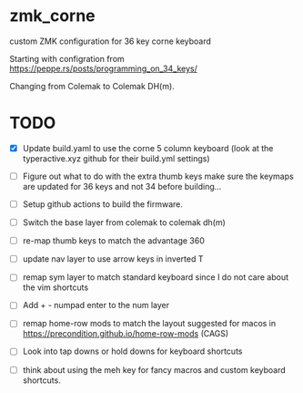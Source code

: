 # zmk_corne
custom ZMK configuration for 36 key corne keyboard


Starting with configration from https://peppe.rs/posts/programming_on_34_keys/

Changing from Colemak to Colemak DH(m).


# TODO
- [X] Update build.yaml to use the corne 5 column keyboard (look at the typeractive.xyz github for their build.yml settings)

- [ ] Figure out what to do with the extra thumb keys make sure the keymaps are updated for 36 keys and not 34 before building...

- [ ] Setup github actions to build the firmware.

- [ ] Switch the base layer from colemak to colemak dh(m)

- [ ] re-map thumb keys to match the advantage 360


- [ ] update nav layer to use arrow keys in inverted T

- [ ] remap sym layer to match standard keyboard since  I do not care about the vim shortcuts

- [ ] Add + - numpad enter to the num layer

- [ ] remap home-row mods to match the layout suggested for macos in https://precondition.github.io/home-row-mods (CAGS)

- [ ] Look into tap downs or hold downs for keyboard shortcuts

- [ ] think about using the meh key for fancy macros and custom keyboard shortcuts.


